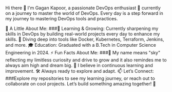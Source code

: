 
Hi there 👋 I'm Gagan Kapoor, a passionate DevOps enthusiast 🚀 currently on a journey to master the world of DevOps. Every day is a step forward in my journey to mastering DevOps tools and practices.

🌟 A Little About Me:
###🌱 Learning & Growing: Currently sharpening my skills in DevOps by building real-world projects every day to enhance my skills.
   🔨 Diving deep into tools like Docker, Kubernetes, Terraform, Jenkins, and more.
   🎓 Education: Graduated with a B.Tech in Computer Science Engineering in 2024.
⚡ Fun Facts About Me:
###🌌 My name means "sky" reflecting my limitless curiosity and drive to grow and it also remindes me to always aim high and dream big. 
   🎯 I believe in continuous learning and improvement.
   🛠️ Always ready to explore and adapt.
📫 Let’s Connect:
###Explore my repositories to see my learning journey, or reach out to collaborate on cool projects.
   Let’s build something amazing together! 🚀
